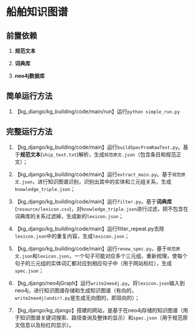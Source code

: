 # 船舶知识图谱

## 前置依赖

1. **规范文本**

2. **词典库**

3. **neo4j数据库**

## 简单运行方法

1. 【kg_diango/kg_building/code/main/run】运行`python simple_run.py`

## 完整运行方法

1. 【kg_django/kg_building/code/main】运行`buildSpecFromRawText.py`。基于**规范文本**(`ship_text.txt`)解析，生成`规范原文.json`（包含条目和规范正文）；

2. 【kg_django/kg_building/code/main】运行`extract_main.py`。基于`规范原文.json`，进行知识图谱识别，识别出其中的实体和三元组关系，生成`knowledge_triple.json`；

3. 【kg_django/kg_building/code/main】运行`filter.py`。基于**词典库**(`resource/lexicon.csv`)，对`knowledge_triple.json`进行过滤，把不包含在词典库的关系过滤掉，生成新的`lexicon.json`；

4. 【kg_django/kg_building/code/main】运行filter_repeat.py去除`lexicon.json`中的重复内容，生成`lexicon.json`；

5. 【kg_django/kg_building/code/main】运行`renew_spec.py`。基于`规范原文.json`和`lexicon.json`，一个句子可能对应多个三元组，重新梳理，使每个句子的三元组的实体词汇都对应到相应句子中（用于网站标红），生成`spec.json`；

6. 【kg_django/neo4jGraph】运行`write2neo4j.py`。将`lexicon.json`输入到neo4j，进行知识图谱存储和生成知识图谱（有向的，`write2neo4j(undir).py`是生成无向图的，即双向的）；

7. 【kg_django/kg_django】搭建的网站，是基于在neo4j存储的知识图谱（用于知识图谱关键词搜索、路径查询及整体的显示）和`spec.json`（用于规范原文信息以及标红的显示）。


